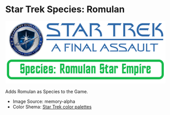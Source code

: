 # Star Trek Species: Romulan
![Logo](https://github.com/ST-AFA/Species-Romulan/blob/main/.images/ST-AFA-Banner.png)

Adds Romulan as Species to the Game.

- Image Source: memory-alpha
- Color Shema: [Star Trek color palettes](https://leonawicz.github.io/trekcolors/reference/trek_pal.html)
